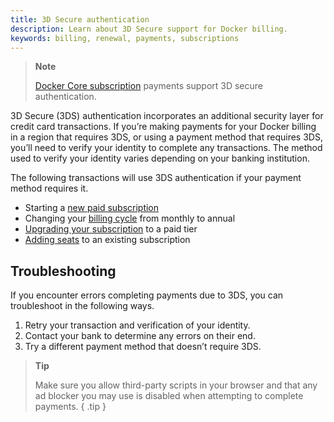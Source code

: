 ```yaml
---
title: 3D Secure authentication
description: Learn about 3D Secure support for Docker billing.
keywords: billing, renewal, payments, subscriptions
---
```


> **Note**
>
> [Docker Core subscription](/billing/core-billing/get-started-core/) payments support 3D secure authentication.

3D Secure (3DS) authentication incorporates an additional security layer for credit card transactions. If you’re making payments for your Docker billing in a region that requires 3DS, or using a payment method that requires 3DS, you’ll need to verify your identity to complete any transactions. The method used to verify your identity varies depending on your banking institution.

The following transactions will use 3DS authentication if your payment method requires it.

- Starting a [new paid subscription](/billing/core-billing/get-started-core/)
- Changing your [billing cycle](/billing/core-billing/cycle/) from monthly to annual
- [Upgrading your subscription](/subscription/core-subscription/upgrade/) to a paid tier
- [Adding seats](/subscription/core-subscription/add-seats/) to an existing subscription

## Troubleshooting

If you encounter errors completing payments due to 3DS, you can troubleshoot in the following ways.

1. Retry your transaction and verification of your identity.
2. Contact your bank to determine any errors on their end.
3. Try a different payment method that doesn’t require 3DS.

> **Tip**
>
> Make sure you allow third-party scripts in your browser and that any ad blocker you may use is disabled when attempting to complete payments.
{ .tip }
